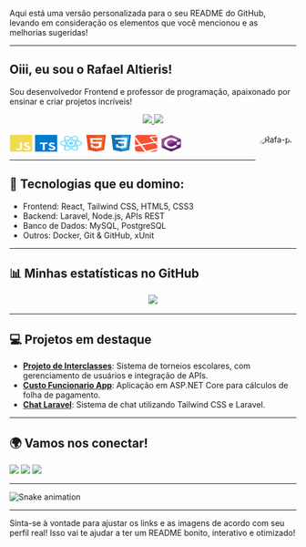 Aqui está uma versão personalizada para o seu README do GitHub, levando em consideração os elementos que você mencionou e as melhorias sugeridas!

---

## Oiii, eu sou o Rafael Altieris! 
Sou desenvolvedor Frontend e professor de programação, apaixonado por ensinar e criar projetos incríveis!

<div align="center">
  <a href="https://github.com/seuusername">
    <img height="180em" src="https://github-readme-stats.vercel.app/api?username=rafaelaltieris&show_icons=true&theme=dracula&include_all_commits=true&count_private=true"/>
    <img height="180em" src="https://github-readme-stats.vercel.app/api/top-langs/?rafaelaltieris=rafaelaltieris&layout=compact&langs_count=7&theme=dracula"/>
  </a>
</div>

<div style="display: inline_block"><br>
  <img align="center" alt="Rafa-Js" height="30" width="40" src="https://raw.githubusercontent.com/devicons/devicon/master/icons/javascript/javascript-plain.svg">
  <img align="center" alt="Rafa-Ts" height="30" width="40" src="https://raw.githubusercontent.com/devicons/devicon/master/icons/typescript/typescript-plain.svg">
  <img align="center" alt="Rafa-React" height="30" width="40" src="https://raw.githubusercontent.com/devicons/devicon/master/icons/react/react-original.svg">
  <img align="center" alt="Rafa-HTML" height="30" width="40" src="https://raw.githubusercontent.com/devicons/devicon/master/icons/html5/html5-original.svg">
  <img align="center" alt="Rafa-CSS" height="30" width="40" src="https://raw.githubusercontent.com/devicons/devicon/master/icons/css3/css3-original.svg">
  <img align="center" alt="Rafa-Laravel" height="30" width="40" src="https://raw.githubusercontent.com/devicons/devicon/master/icons/laravel/laravel-plain.svg">
  <img align="center" alt="Rafa-Csharp" height="30" width="40" src="https://raw.githubusercontent.com/devicons/devicon/master/icons/csharp/csharp-original.svg">
  <img align="right" alt="Rafa-pic" height="150" style="border-radius:50px;" src="https://via.placeholder.com/150">
</div>

---

## 🚀 Tecnologias que eu domino:
- Frontend: React, Tailwind CSS, HTML5, CSS3
- Backend: Laravel, Node.js, APIs REST
- Banco de Dados: MySQL, PostgreSQL
- Outros: Docker, Git & GitHub, xUnit

---

## 📊 Minhas estatísticas no GitHub
<div align="center">
  <img height="180em" src="https://github-readme-streak-stats.herokuapp.com/?user=rafaelaltieris&theme=dracula">
</div>

---

## 💻 Projetos em destaque
- **[Projeto de Interclasses](https://github.com/seuprojeto)**: Sistema de torneios escolares, com gerenciamento de usuários e integração de APIs.
- **[Custo Funcionario App](https://github.com/seuprojeto)**: Aplicação em ASP.NET Core para cálculos de folha de pagamento.
- **[Chat Laravel](https://github.com/seuprojeto)**: Sistema de chat utilizando Tailwind CSS e Laravel.

---

## 🌍 Vamos nos conectar!
<div> 
  <a href="https://www.linkedin.com/in/seuusername/" target="_blank"><img src="https://img.shields.io/badge/-LinkedIn-%230077B5?style=for-the-badge&logo=linkedin&logoColor=white" target="_blank"></a> 
  <a href = "mailto:seuemail@gmail.com"><img src="https://img.shields.io/badge/-Gmail-%23333?style=for-the-badge&logo=gmail&logoColor=white" target="_blank"></a>
  <a href="https://github.com/seuusername" target="_blank"><img src="https://img.shields.io/badge/GitHub-000000?style=for-the-badge&logo=github&logoColor=white" target="_blank"></a> 
</div>

---

![Snake animation](https://github.com/Rafaelaltieris/Rafaelaltieris/blob/output/github-contribution-grid-snake.svg)

---

Sinta-se à vontade para ajustar os links e as imagens de acordo com seu perfil real! Isso vai te ajudar a ter um README bonito, interativo e otimizado!
